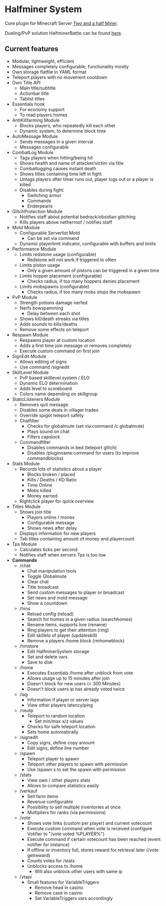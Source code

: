 # Halfminer System
Core plugin for Minecraft Server [Two and a half Miner](https://halfminer.de).

Dueling/PvP solution HalfminerBattle can be found [here](/Kakifrucht/HalfminerBattle).

Current features
-------
- Modular, lightweight, efficient
- Messages completely configurable, functionality mostly
- Own storage flatfile in YAML format
- Teleport players with no movement cooldown
- Own Title API
  - Main title/subtitle
  - Actionbar title
  - Tablist titles
- Essentials hook
  - For economy support
  - To read players homes
- AntiKillfarming Module
  - Blocks players, who repeatedly kill each other
  - Dynamic system, to determine block time
- AutoMessage Module
  - Sends messages in a given interval
  - Messages configurable
- CombatLog Module
  - Tags players when hitting/being hit
  - Shows health and name of attacker/victim via title
  - Combatlogging causes instant death
  - Shows titles containing time left in fight
  - Untags players after timer runs out, player logs out or a player is killed
  - Disables during fight:
    - Switching armor
    - Commands
    - Enderpearls
- GlitchProtection Module
  - Notifies staff about potential bedrock/obsidian glitching
  - Kills players above netherroof / notifies staff
- Motd Module
  - Configurable Serverlist Motd
    - Can be set via command
  - Dynamic playerlimit indicator, configurable with buffers and limits
- Performance Module
  - Limits redstone usage (configurable)
    - Redstone will not work if triggered to often
  - Limits piston usage
    - Only a given amount of pistons can be triggered in a given time
  - Limits hopper placement (configurable)
    - Checks radius, if too many hoppers denies placement
  - Limits mobspawns (configurable)
    - Checks radius, if too many mobs stops the mobspawn
- PvP Module
  - Strength potions damage nerfed
  - Nerfs bowspamming
    - Delay between each shot
  - Shows kill/death streaks via titles
  - Adds sounds to kills/deaths
  - Remove some effects on teleport
- Respawn Module
  - Respawns player at custom location
  - Adds a first time join message or removes completely
  - Execute custom command on first join
- SignEdit Module
  - Allows editing of signs
  - Use command /signedit
- SkillLevel Module
  - PvP based skilllevel system / ELO
  - Dynamic ELO determination
  - Adds level to scoreboard
  - Colors name depending on skillgroup
- StaticListeners Module
  - Removes quit message
  - Disables some deals in villager trades
  - Override spigot teleport safety
  - Chatfilter
    - Checks for globalmute (set via command /c globalmute)
    - Plays sound on chat
    - Filters capslock
  - Commandfilter
    - Disables commands in bed (teleport glitch)
    - Disables /pluginname:command for users (to improve commandblocks)
- Stats Module
  - Records lots of statistics about a player
    - Blocks broken / placed
    - Kills / Deaths / KD Ratio
    - Time Online
    - Mobs killed
    - Money earned
  - Rightclick player for quick overview
- Titles Module
  - Shows join title
    - Players online / mones
    - Configurable message
    - Shows news after delay
  - Displays information for new players
  - Tab titles containing amount of money and playercount
- Tps Module
  - Calculates ticks per second
  - Notifies staff when servers Tps is too low
- **Commands**
  - /chat
    - Chat manipulation tools
    - Toggle Globalmute
    - Clear chat
    - Title broadcast
    - Send custom messages to player or broadcast
    - Set news and motd message
    - Show a countdown
  - /hms
    - Reload config (reload)
    - Search for homes in a given radius (searchhomes)
    - Rename items, supports lore (rename)
    - Ring players to get their attention (ring)
    - Edit skillelo of player (updateskill)
    - Remove a players /home block (rmhomeblock)
  - /hmstore
    - Edit HalfminerSystem storage
    - Set and delete vars
    - Save to disk
  - /home
    - Executes Essentials /home after unblock from vote
    - Allows usage up to 15 minutes after join
    - Doesn't block for new users (< 300 Minutes)
    - Doesn't block users ip has already voted twice
  - /lag
    - Information if player or server lags
    - View other players latency/ping
  - /neutp
    - Teleport to random location
      - Set min/max x/z values
    - Checks for safe teleport location
    - Sets home automatically
  - /signedit
    - Copy signs, define copy amount
    - Edit signs, define line number
  - /spawn
    - Teleport player to spawn
    - Teleport other players to spawn with permission
    - Use /spawn s to set the spawn with permission
  - /stats
    - View own / other players stats
    - Allows to compare statistics easily
  - /verkauf
    - Sell farm items
    - Revenue configurable
    - Possibility to sell multiple inventories at once
    - Multipliers for ranks (via permissions)
  - /vote
    - Shows vote links (custom per player) and current votecount
    - Execute custom command when vote is received (configure Votifier to "/vote voted %PLAYER%")
    - Execute command if certain votecount has been reached (event notifier for instance)
    - If offline or inventory full, stores reward for retrieval later (/vote getreward)
    - Counts votes for /stats
    - Unblocks access to /home
      - Will also unblock other users with same ip
  - /vtapi
    - Small features for VariableTriggers
      - Remove head in casino
      - Remove case in casino
      - Set VariableTriggers vars accordingly